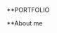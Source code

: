**PORTFOLIO

**About me
<!--
I am a positive-thinking person who possesses two sides of power. On one hand, I am organised, structured and attentive to detail. And on the other, due to my personality, I love to communicate with people and solve problems.
I'm a Quality Assurance Tester with experience in writing test scripts, debugging and implementing automation tests to help applications run smoothly.
Overtime i have collaborated with software team in continuous build and deployment process. 
I excels at learning new software tools and best practices in software quality assurance. 
I have successfully executes testing methodologies to identify gaps and make recommendations for process improvements.
**My CV 
You can can download my Cv as PDF from my google drive

Tools 
Jira - bug tracker
Trello, Azure Devops - project management
TestRail - test cases management
Slack - for communication within the team
Chrome DevTools - for testing and to improve bug reports
Git - GitHub
Postman - testing tool for REST API
Gsuite - for communication and test plan creation.
Confluence - report writing

Skills
Manual testing
can perform manual functional and usability testing of web applications
gained hands-on experience by testing applications created for educational purposes
Test documentation
can create test cases and checklists and know how and in which situations to use them effectively
able to prepare comprehensive bug reports and provide detailed session reports
Here are some ideas to get you started:

- 🔭 I’m currently working on ...
- 🌱 I’m currently learning ...
- 👯 I’m looking to collaborate on ...
- 🤔 I’m looking for help with ...
- 💬 Ask me about ...
- 📫 How to reach me: ...
- 😄 Pronouns: ...
- ⚡ Fun fact: ...
-->
